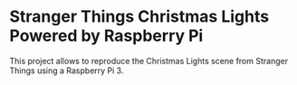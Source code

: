 # Stranger Things Christmas Lights Powered by Raspberry Pi

This project allows to reproduce the Christmas Lights scene from Stranger Things using a Raspberry Pi 3.
